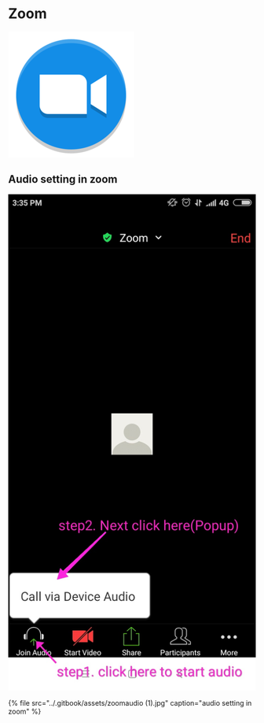 # Zoom

![](../.gitbook/assets/zoom_93927.png)

## Audio setting in zoom

![](../.gitbook/assets/zoomaudio.jpg)



{% file src="../.gitbook/assets/zoomaudio \(1\).jpg" caption="audio setting in zoom" %}



